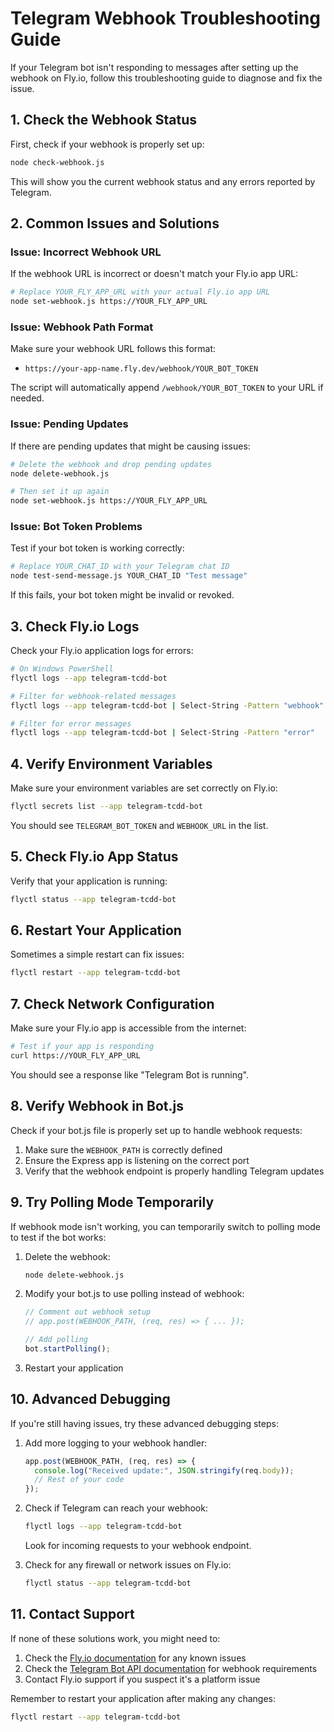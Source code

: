 # Telegram Webhook Troubleshooting Guide

If your Telegram bot isn't responding to messages after setting up the webhook on Fly.io, follow this troubleshooting guide to diagnose and fix the issue.

## 1. Check the Webhook Status

First, check if your webhook is properly set up:

```bash
node check-webhook.js
```

This will show you the current webhook status and any errors reported by Telegram.

## 2. Common Issues and Solutions

### Issue: Incorrect Webhook URL

If the webhook URL is incorrect or doesn't match your Fly.io app URL:

```bash
# Replace YOUR_FLY_APP_URL with your actual Fly.io app URL
node set-webhook.js https://YOUR_FLY_APP_URL
```

### Issue: Webhook Path Format

Make sure your webhook URL follows this format:
- `https://your-app-name.fly.dev/webhook/YOUR_BOT_TOKEN`

The script will automatically append `/webhook/YOUR_BOT_TOKEN` to your URL if needed.

### Issue: Pending Updates

If there are pending updates that might be causing issues:

```bash
# Delete the webhook and drop pending updates
node delete-webhook.js

# Then set it up again
node set-webhook.js https://YOUR_FLY_APP_URL
```

### Issue: Bot Token Problems

Test if your bot token is working correctly:

```bash
# Replace YOUR_CHAT_ID with your Telegram chat ID
node test-send-message.js YOUR_CHAT_ID "Test message"
```

If this fails, your bot token might be invalid or revoked.

## 3. Check Fly.io Logs

Check your Fly.io application logs for errors:

```bash
# On Windows PowerShell
flyctl logs --app telegram-tcdd-bot

# Filter for webhook-related messages
flyctl logs --app telegram-tcdd-bot | Select-String -Pattern "webhook"

# Filter for error messages
flyctl logs --app telegram-tcdd-bot | Select-String -Pattern "error"
```

## 4. Verify Environment Variables

Make sure your environment variables are set correctly on Fly.io:

```bash
flyctl secrets list --app telegram-tcdd-bot
```

You should see `TELEGRAM_BOT_TOKEN` and `WEBHOOK_URL` in the list.

## 5. Check Fly.io App Status

Verify that your application is running:

```bash
flyctl status --app telegram-tcdd-bot
```

## 6. Restart Your Application

Sometimes a simple restart can fix issues:

```bash
flyctl restart --app telegram-tcdd-bot
```

## 7. Check Network Configuration

Make sure your Fly.io app is accessible from the internet:

```bash
# Test if your app is responding
curl https://YOUR_FLY_APP_URL
```

You should see a response like "Telegram Bot is running".

## 8. Verify Webhook in Bot.js

Check if your bot.js file is properly set up to handle webhook requests:

1. Make sure the `WEBHOOK_PATH` is correctly defined
2. Ensure the Express app is listening on the correct port
3. Verify that the webhook endpoint is properly handling Telegram updates

## 9. Try Polling Mode Temporarily

If webhook mode isn't working, you can temporarily switch to polling mode to test if the bot works:

1. Delete the webhook:
   ```bash
   node delete-webhook.js
   ```

2. Modify your bot.js to use polling instead of webhook:
   ```javascript
   // Comment out webhook setup
   // app.post(WEBHOOK_PATH, (req, res) => { ... });
   
   // Add polling
   bot.startPolling();
   ```

3. Restart your application

## 10. Advanced Debugging

If you're still having issues, try these advanced debugging steps:

1. Add more logging to your webhook handler:
   ```javascript
   app.post(WEBHOOK_PATH, (req, res) => {
     console.log("Received update:", JSON.stringify(req.body));
     // Rest of your code
   });
   ```

2. Check if Telegram can reach your webhook:
   ```bash
   flyctl logs --app telegram-tcdd-bot
   ```
   Look for incoming requests to your webhook endpoint.

3. Check for any firewall or network issues on Fly.io:
   ```bash
   flyctl status --app telegram-tcdd-bot
   ```

## 11. Contact Support

If none of these solutions work, you might need to:

1. Check the [Fly.io documentation](https://fly.io/docs/) for any known issues
2. Check the [Telegram Bot API documentation](https://core.telegram.org/bots/api) for webhook requirements
3. Contact Fly.io support if you suspect it's a platform issue

Remember to restart your application after making any changes:

```bash
flyctl restart --app telegram-tcdd-bot
```
